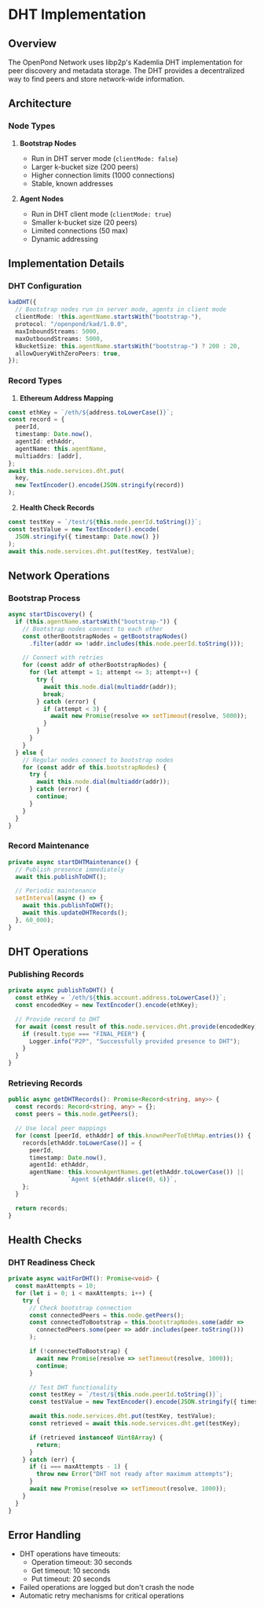 # DHT Implementation

## Overview

The OpenPond Network uses libp2p's Kademlia DHT implementation for peer discovery and metadata storage. The DHT provides a decentralized way to find peers and store network-wide information.

## Architecture

### Node Types

1. **Bootstrap Nodes**

   - Run in DHT server mode (`clientMode: false`)
   - Larger k-bucket size (200 peers)
   - Higher connection limits (1000 connections)
   - Stable, known addresses

2. **Agent Nodes**
   - Run in DHT client mode (`clientMode: true`)
   - Smaller k-bucket size (20 peers)
   - Limited connections (50 max)
   - Dynamic addressing

## Implementation Details

### DHT Configuration

```typescript
kadDHT({
  // Bootstrap nodes run in server mode, agents in client mode
  clientMode: !this.agentName.startsWith("bootstrap-"),
  protocol: "/openpond/kad/1.0.0",
  maxInboundStreams: 5000,
  maxOutboundStreams: 5000,
  kBucketSize: this.agentName.startsWith("bootstrap-") ? 200 : 20,
  allowQueryWithZeroPeers: true,
});
```

### Record Types

1. **Ethereum Address Mapping**

```typescript
const ethKey = `/eth/${address.toLowerCase()}`;
const record = {
  peerId,
  timestamp: Date.now(),
  agentId: ethAddr,
  agentName: this.agentName,
  multiaddrs: [addr],
};
await this.node.services.dht.put(
  key,
  new TextEncoder().encode(JSON.stringify(record))
);
```

2. **Health Check Records**

```typescript
const testKey = `/test/${this.node.peerId.toString()}`;
const testValue = new TextEncoder().encode(
  JSON.stringify({ timestamp: Date.now() })
);
await this.node.services.dht.put(testKey, testValue);
```

## Network Operations

### Bootstrap Process

```typescript
async startDiscovery() {
  if (this.agentName.startsWith("bootstrap-")) {
    // Bootstrap nodes connect to each other
    const otherBootstrapNodes = getBootstrapNodes()
      .filter(addr => !addr.includes(this.node.peerId.toString()));

    // Connect with retries
    for (const addr of otherBootstrapNodes) {
      for (let attempt = 1; attempt <= 3; attempt++) {
        try {
          await this.node.dial(multiaddr(addr));
          break;
        } catch (error) {
          if (attempt < 3) {
            await new Promise(resolve => setTimeout(resolve, 5000));
          }
        }
      }
    }
  } else {
    // Regular nodes connect to bootstrap nodes
    for (const addr of this.bootstrapNodes) {
      try {
        await this.node.dial(multiaddr(addr));
      } catch (error) {
        continue;
      }
    }
  }
}
```

### Record Maintenance

```typescript
private async startDHTMaintenance() {
  // Publish presence immediately
  await this.publishToDHT();

  // Periodic maintenance
  setInterval(async () => {
    await this.publishToDHT();
    await this.updateDHTRecords();
  }, 60_000);
}
```

## DHT Operations

### Publishing Records

```typescript
private async publishToDHT() {
  const ethKey = `/eth/${this.account.address.toLowerCase()}`;
  const encodedKey = new TextEncoder().encode(ethKey);

  // Provide record to DHT
  for await (const result of this.node.services.dht.provide(encodedKey)) {
    if (result.type === "FINAL_PEER") {
      Logger.info("P2P", "Successfully provided presence to DHT");
    }
  }
}
```

### Retrieving Records

```typescript
public async getDHTRecords(): Promise<Record<string, any>> {
  const records: Record<string, any> = {};
  const peers = this.node.getPeers();

  // Use local peer mappings
  for (const [peerId, ethAddr] of this.knownPeerToEthMap.entries()) {
    records[ethAddr.toLowerCase()] = {
      peerId,
      timestamp: Date.now(),
      agentId: ethAddr,
      agentName: this.knownAgentNames.get(ethAddr.toLowerCase()) ||
                 `Agent ${ethAddr.slice(0, 6)}`,
    };
  }

  return records;
}
```

## Health Checks

### DHT Readiness Check

```typescript
private async waitForDHT(): Promise<void> {
  const maxAttempts = 10;
  for (let i = 0; i < maxAttempts; i++) {
    try {
      // Check bootstrap connection
      const connectedPeers = this.node.getPeers();
      const connectedToBootstrap = this.bootstrapNodes.some(addr =>
        connectedPeers.some(peer => addr.includes(peer.toString()))
      );

      if (!connectedToBootstrap) {
        await new Promise(resolve => setTimeout(resolve, 1000));
        continue;
      }

      // Test DHT functionality
      const testKey = `/test/${this.node.peerId.toString()}`;
      const testValue = new TextEncoder().encode(JSON.stringify({ timestamp: Date.now() }));

      await this.node.services.dht.put(testKey, testValue);
      const retrieved = await this.node.services.dht.get(testKey);

      if (retrieved instanceof Uint8Array) {
        return;
      }
    } catch (err) {
      if (i === maxAttempts - 1) {
        throw new Error("DHT not ready after maximum attempts");
      }
      await new Promise(resolve => setTimeout(resolve, 1000));
    }
  }
}
```

## Error Handling

- DHT operations have timeouts:
  - Operation timeout: 30 seconds
  - Get timeout: 10 seconds
  - Put timeout: 20 seconds
- Failed operations are logged but don't crash the node
- Automatic retry mechanisms for critical operations
